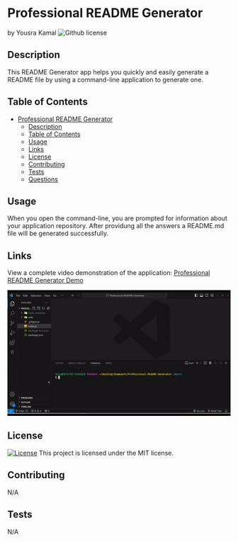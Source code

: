 # Professional README Generator

by Yousra Kamal
![Github license](https://img.shields.io/badge/license-MIT-yellow.svg)

## Description

This README Generator app helps you quickly and easily generate a README file by using a command-line application to generate one.

## Table of Contents

- [Professional README Generator](#professional-readme-generator)
  - [Description](#description)
  - [Table of Contents](#table-of-contents)
  - [Usage](#usage)
  - [Links](#links)
  - [License](#license)
  - [Contributing](#contributing)
  - [Tests](#tests)
  - [Questions](#questions)

## Usage

When you open the command-line, you are prompted for information about your application repository. After providung all the answers a README.md file will be generated successfully.

## Links

View a complete video demonstration of the application: [Professional README Generator Demo](https://app.screencastify.com/v3/watch/58NtTtBXgaZkyHq8OExP)

![alt text](./assets/images/README.md-Demo.gif)

## License

[![License](https://img.shields.io/badge/license-MIT-yellow.svg)](https://opensource.org/licenses/MIT) This project is licensed under the MIT license.

## Contributing

N/A

## Tests

N/A

